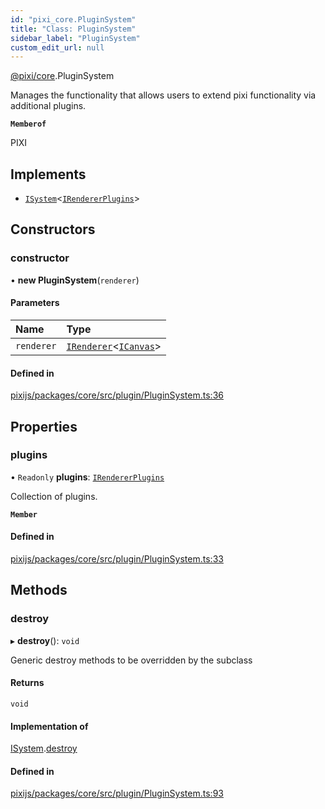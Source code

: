 ```yaml
---
id: "pixi_core.PluginSystem"
title: "Class: PluginSystem"
sidebar_label: "PluginSystem"
custom_edit_url: null
---
```


[@pixi/core](../modules/pixi_core.md).PluginSystem

Manages the functionality that allows users to extend pixi functionality via additional plugins.

**`Memberof`**

PIXI

## Implements

- [`ISystem`](../interfaces/pixi_core.ISystem.md)<[`IRendererPlugins`](../interfaces/pixi_core.IRendererPlugins.md)\>

## Constructors

### constructor

• **new PluginSystem**(`renderer`)

#### Parameters

| Name | Type |
| :------ | :------ |
| `renderer` | [`IRenderer`](../interfaces/pixi_core.IRenderer.md)<[`ICanvas`](../interfaces/pixi_core.ICanvas.md)\> |

#### Defined in

[pixijs/packages/core/src/plugin/PluginSystem.ts:36](https://github.com/pixijs/pixijs/blob/2194fe5c5/packages/core/src/plugin/PluginSystem.ts#L36)

## Properties

### plugins

• `Readonly` **plugins**: [`IRendererPlugins`](../interfaces/pixi_core.IRendererPlugins.md)

Collection of plugins.

**`Member`**

#### Defined in

[pixijs/packages/core/src/plugin/PluginSystem.ts:33](https://github.com/pixijs/pixijs/blob/2194fe5c5/packages/core/src/plugin/PluginSystem.ts#L33)

## Methods

### destroy

▸ **destroy**(): `void`

Generic destroy methods to be overridden by the subclass

#### Returns

`void`

#### Implementation of

[ISystem](../interfaces/pixi_core.ISystem.md).[destroy](../interfaces/pixi_core.ISystem.md#destroy)

#### Defined in

[pixijs/packages/core/src/plugin/PluginSystem.ts:93](https://github.com/pixijs/pixijs/blob/2194fe5c5/packages/core/src/plugin/PluginSystem.ts#L93)
